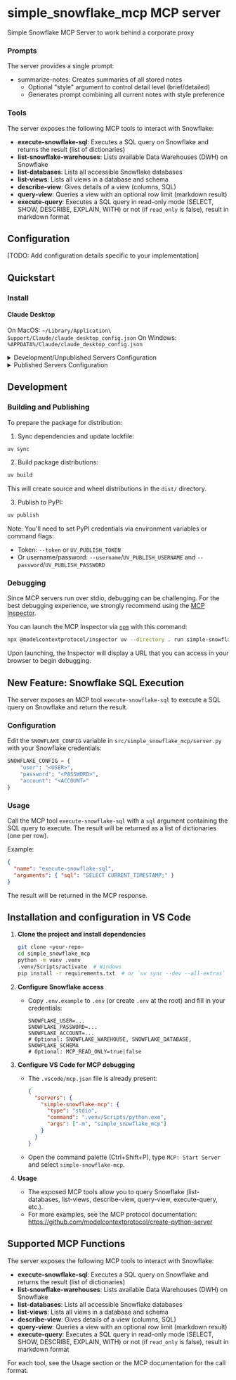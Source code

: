 # simple_snowflake_mcp MCP server

Simple Snowflake MCP Server to work behind a corporate proxy

### Prompts

The server provides a single prompt:
- summarize-notes: Creates summaries of all stored notes
  - Optional "style" argument to control detail level (brief/detailed)
  - Generates prompt combining all current notes with style preference

### Tools

The server exposes the following MCP tools to interact with Snowflake:

- **execute-snowflake-sql**: Executes a SQL query on Snowflake and returns the result (list of dictionaries)
- **list-snowflake-warehouses**: Lists available Data Warehouses (DWH) on Snowflake
- **list-databases**: Lists all accessible Snowflake databases
- **list-views**: Lists all views in a database and schema
- **describe-view**: Gives details of a view (columns, SQL)
- **query-view**: Queries a view with an optional row limit (markdown result)
- **execute-query**: Executes a SQL query in read-only mode (SELECT, SHOW, DESCRIBE, EXPLAIN, WITH) or not (if `read_only` is false), result in markdown format

## Configuration

[TODO: Add configuration details specific to your implementation]

## Quickstart

### Install

#### Claude Desktop

On MacOS: `~/Library/Application\ Support/Claude/claude_desktop_config.json`
On Windows: `%APPDATA%/Claude/claude_desktop_config.json`

<details>
  <summary>Development/Unpublished Servers Configuration</summary>
  ```
  "mcpServers": {
    "simple_snowflake_mcp": {
      "command": "uv",
      "args": [
        "--directory",
        ".", // Use current directory for GitHub
        "run",
        "simple_snowflake_mcp"
      ]
    }
  }
  ```
</details>

<details>
  <summary>Published Servers Configuration</summary>
  ```
  "mcpServers": {
    "simple_snowflake_mcp": {
      "command": "uvx",
      "args": [
        "simple_snowflake_mcp"
      ]
    }
  }
  ```
</details>

## Development

### Building and Publishing

To prepare the package for distribution:

1. Sync dependencies and update lockfile:
```bash
uv sync
```

2. Build package distributions:
```bash
uv build
```

This will create source and wheel distributions in the `dist/` directory.

3. Publish to PyPI:
```bash
uv publish
```

Note: You'll need to set PyPI credentials via environment variables or command flags:
- Token: `--token` or `UV_PUBLISH_TOKEN`
- Or username/password: `--username`/`UV_PUBLISH_USERNAME` and `--password`/`UV_PUBLISH_PASSWORD`

### Debugging

Since MCP servers run over stdio, debugging can be challenging. For the best debugging
experience, we strongly recommend using the [MCP Inspector](https://github.com/modelcontextprotocol/inspector).

You can launch the MCP Inspector via [`npm`](https://docs.npmjs.com/downloading-and-installing-node-js-and-npm) with this command:

```bash
npx @modelcontextprotocol/inspector uv --directory . run simple-snowflake-mcp
```

Upon launching, the Inspector will display a URL that you can access in your browser to begin debugging.

## New Feature: Snowflake SQL Execution

The server exposes an MCP tool `execute-snowflake-sql` to execute a SQL query on Snowflake and return the result.

### Configuration

Edit the `SNOWFLAKE_CONFIG` variable in `src/simple_snowflake_mcp/server.py` with your Snowflake credentials:
```python
SNOWFLAKE_CONFIG = {
    "user": "<USER>",
    "password": "<PASSWORD>",
    "account": "<ACCOUNT>"
}
```

### Usage

Call the MCP tool `execute-snowflake-sql` with a `sql` argument containing the SQL query to execute. The result will be returned as a list of dictionaries (one per row).

Example:
```json
{
  "name": "execute-snowflake-sql",
  "arguments": { "sql": "SELECT CURRENT_TIMESTAMP;" }
}
```

The result will be returned in the MCP response.

## Installation and configuration in VS Code

1. **Clone the project and install dependencies**
   ```sh
   git clone <your-repo>
   cd simple_snowflake_mcp
   python -m venv .venv
   .venv/Scripts/activate  # Windows
   pip install -r requirements.txt  # or `uv sync --dev --all-extras` if available
   ```

2. **Configure Snowflake access**
   - Copy `.env.example` to `.env` (or create `.env` at the root) and fill in your credentials:
     ```env
     SNOWFLAKE_USER=... 
     SNOWFLAKE_PASSWORD=...
     SNOWFLAKE_ACCOUNT=...
     # Optional: SNOWFLAKE_WAREHOUSE, SNOWFLAKE_DATABASE, SNOWFLAKE_SCHEMA
     # Optional: MCP_READ_ONLY=true|false
     ```

3. **Configure VS Code for MCP debugging**
   - The `.vscode/mcp.json` file is already present:
     ```json
     {
       "servers": {
         "simple-snowflake-mcp": {
           "type": "stdio",
           "command": ".venv/Scripts/python.exe",
           "args": ["-m", "simple_snowflake_mcp"]
         }
       }
     }
     ```
   - Open the command palette (Ctrl+Shift+P), type `MCP: Start Server` and select `simple-snowflake-mcp`.

4. **Usage**
   - The exposed MCP tools allow you to query Snowflake (list-databases, list-views, describe-view, query-view, execute-query, etc.).
   - For more examples, see the MCP protocol documentation: https://github.com/modelcontextprotocol/create-python-server

## Supported MCP Functions

The server exposes the following MCP tools to interact with Snowflake:

- **execute-snowflake-sql**: Executes a SQL query on Snowflake and returns the result (list of dictionaries)
- **list-snowflake-warehouses**: Lists available Data Warehouses (DWH) on Snowflake
- **list-databases**: Lists all accessible Snowflake databases
- **list-views**: Lists all views in a database and schema
- **describe-view**: Gives details of a view (columns, SQL)
- **query-view**: Queries a view with an optional row limit (markdown result)
- **execute-query**: Executes a SQL query in read-only mode (SELECT, SHOW, DESCRIBE, EXPLAIN, WITH) or not (if `read_only` is false), result in markdown format

For each tool, see the Usage section or the MCP documentation for the call format.
